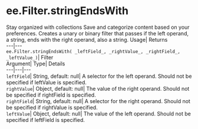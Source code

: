  
#  ee.Filter.stringEndsWith 
Stay organized with collections  Save and categorize content based on your preferences. 
Creates a unary or binary filter that passes if the left operand, a string, ends with the right operand, also a string. Usage| Returns  
---|---  
`ee.Filter.stringEndsWith( _leftField_, _rightValue_, _rightField_, _leftValue_)`| Filter  
Argument| Type| Details  
---|---|---  
`leftField`| String, default: null| A selector for the left operand. Should not be specified if leftValue is specified.  
`rightValue`| Object, default: null| The value of the right operand. Should not be specified if rightField is specified.  
`rightField`| String, default: null| A selector for the right operand. Should not be specified if rightValue is specified.  
`leftValue`| Object, default: null| The value of the left operand. Should not be specified if leftField is specified.  
